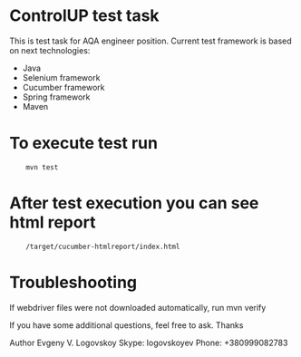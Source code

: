 # ControlUP test task

This is test task for AQA engineer position.
Current test framework is based on next technologies:
  - Java
  - Selenium framework
  - Cucumber framework
  - Spring framework
  - Maven

# To execute test run
        mvn test

# After test execution you can see html report
        /target/cucumber-htmlreport/index.html

# Troubleshooting
If webdriver files were not downloaded automatically, run
        mvn verify

If you have some additional questions, feel free to ask.
Thanks

Author Evgeny V. Logovskoy
Skype: logovskoyev
Phone: +380999082783